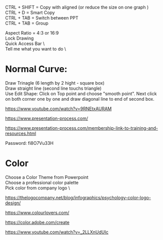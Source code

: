 
CTRL + SHIFT 		= Copy with aligned (or reduce the size on one graph ) \
CTRL + D			  = Smart Copy \
CTRL + TAB			= Switch between PPT \
CTRL + TAB      = Group

Aspect Ratio		= 4:3 or 16:9 \
Lock Drawing	\
Quick Access Bar \		
Tell me what you want to do \

# Normal Curve: 
Draw Trinagle (6 length by 2 hight - square box) \
Draw straight line (second line touchs triangle) \
Use Edit Shape: Click on Top point and choose "smooth point". Next click on both corner one by one and draw diagonal line to end of second box.

https://www.youtube.com/watch?v=9RNEtxAURAM

https://www.presentation-process.com/ 

https://www.presentation-process.com/membership-link-to-training-and-resources.html

  Password: fi8O7Vu33H  


# Color 
Choose a Color Theme from Powerpoint \
Choose a professional color palette \
Pick color from company logo \

https://thelogocompany.net/blog/infographics/psychology-color-logo-design/

https://www.colourlovers.com/

https://color.adobe.com/create

https://www.youtube.com/watch?v=_2LLXnUdUIc
